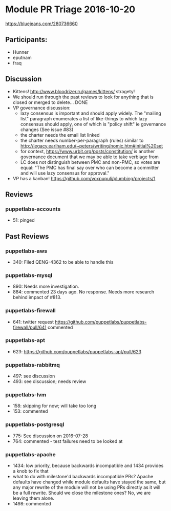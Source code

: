  # Module PR Triage 2016-10-20

https://bluejeans.com/280736660

## Participants:
* Hunner
* eputnam
* fraq

## Discussion
* Kittens! http://www.bloodrizer.ru/games/kittens/ stragety!
* We should run through the past reviews to look for anything that is closed or merged to delete... DONE
* VP governance discussion:
    * lazy consensus is important and should apply widely. The "mailing list" paragraph enumerates a list of like-things to which lazy consensus should apply, one of which is "policy shift" ie governance changes (See issue #83)
    * the charter needs the email list linked
    * the charter needs number-per-paragraph (rules) similar to http://legacy.earlham.edu/~peters/writing/nomic.htm#initial%20set
    * for context, https://www.urbit.org/posts/constitution/ is another governance document that we may be able to take verbiage from
    * LC does not distinguish between PMC and non-PMC, so votes are equal: "The PMC has final say over who can become a committer and will use lazy consensus for approval."
* VP has a kanban! https://github.com/voxpupuli/plumbing/projects/1

## Reviews
### puppetlabs-accounts
* 51: pinged

## Past Reviews
### puppetlabs-aws
* 340: Filed QENG-4362 to be able to handle this

### puppetlabs-mysql
* 890: Needs more investigation.
* 884: commented 23 days ago. No response. Needs more research behind impact of #813.

### puppetlabs-firewall
* 641: twitter request https://github.com/puppetlabs/puppetlabs-firewall/pull/641 commented

### puppetlabs-apt
* 623: https://github.com/puppetlabs/puppetlabs-apt/pull/623

### puppetlabs-rabbitmq
* 497: see discussion
* 493: see discussion; needs review

### puppetlabs-lvm
* 158: skipping for now; will take too long
* 153: commented

### puppetlabs-postgresql
* 775: See discussion on 2016-07-28
* 764: commented - test failures need to be looked at

### puppetlabs-apache
* 1434: low priority, because backwards incompatible and 1434 provides a knob to fix that
* what to do with milestone'd backwards incompatible PRs? Apache defaults have changed while module defaults have stayed the same, but any major rewrite of the module will not be using PRs directly as it will be a full rewrite. Should we close the milestone ones? No, we are leaving them alone.
* 1498: commented


